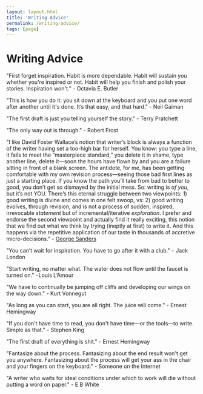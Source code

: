 ```yaml
---
layout: layout.html
title: 'Writing Advice'
permalink: /writing-advice/
tags: [page]
---
```


# Writing Advice

"First forget inspiration. Habit is more dependable. Habit will sustain you whether you're inspired or not. Habit will help you finish and polish your stories. Inspiration won't." - Octavia E. Butler

"This is how you do it: you sit down at the keyboard and you put one word after another until it's done. It’s that easy, and that hard." - Neil Gaiman

"The first draft is just you telling yourself the story." - Terry Pratchett

"The only way out is through." - Robert Frost

"I like David Foster Wallace’s notion that writer’s block is always a function of the writer having set a too-high bar for herself. You know: you type a line, it fails to meet the “masterpiece standard,” you delete it in shame, type another line, delete it—soon the hours have flown by and you are a failure sitting in front of a blank screen. The antidote, for me, has been getting comfortable with my own revision process—seeing those bad first lines as just a starting place. If you know the path you’ll take from bad to better to good, you don’t get so dismayed by the initial mess. So: writing is *of you*, but it’s not YOU. There’s this eternal struggle between two viewpoints: 1) good writing is divine and comes in one felt swoop, vs: 2) good writing evolves, through revision, and is not a process of sudden, inspired, irrevocable *statement* but of incremental/iterative *exploration*. I prefer and endorse the second viewpoint and actually find it really exciting, this notion that we find out what we think by trying (ineptly at first) to write it. And this happens via the repetitive application of our taste in thousands of accretive micro-decisions." - [George Sanders](https://lithub.com/george-saunders-on-the-best-writing-advice-hes-received/)

"You can’t wait for inspiration. You have to go after it with a club." -  Jack London

"Start writing, no matter what. The water does not flow until the faucet is turned on." - Louis L’Amour

"We have to continually be jumping off cliffs and developing our wings on the way down." - Kurt Vonnegut

"As long as you can start, you are all right. The juice will come." - Ernest Hemingway

"If you don't have time to read, you don't have time—or the tools—to write. Simple as that." - Stephen King

"The first draft of everything is shit." - Ernest Hemingway

"Fantasize about the process. Fantasizing about the end result won't get you anywhere. Fantasizing about the process will get your ass in the chair and your fingers on the keyboard." - Someone on the Internet

"A writer who waits for ideal conditions under which to work will die without putting a word on paper." - E B White